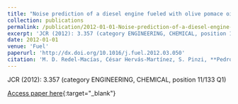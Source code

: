 ```yaml
---
title: "Noise prediction of a diesel engine fueled with olive pomace oil methyl ester blended with diesel fuel"
collection: publications
permalink: /publication/2012-01-01-Noise-prediction-of-a-diesel-engine-fueled-with-olive-pomace-oil-methyl-ester-blended-with-diesel-fuel
excerpt: 'JCR (2012): 3.357 (category ENGINEERING, CHEMICAL, position 11/133 Q1)'
date: 2012-01-01
venue: 'Fuel'
paperurl: 'http://dx.doi.org/10.1016/j.fuel.2012.03.050'
citation: 'M. D. Redel-Macías, César Hervás-Martínez, S. Pinzi, **Pedro Antonio Gutiérrez**, A. J. Cubero-Atienza, M. P. Dorado, &quot;Noise prediction of a diesel engine fueled with olive pomace oil methyl ester blended with diesel fuel.&quot; Fuel, Vol. 98, 2012, pp.280-287.'
---
```

JCR (2012): 3.357 (category ENGINEERING, CHEMICAL, position 11/133 Q1)

[Access paper here](http://dx.doi.org/10.1016/j.fuel.2012.03.050){:target="_blank"}
